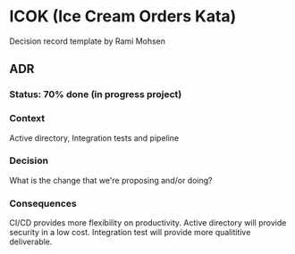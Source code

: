 # ICOK (Ice Cream Orders Kata)
Decision record template by Rami Mohsen

## ADR

### Status: 70% done (in progress project)

### Context

Active directory, Integration tests and pipeline

### Decision

What is the change that we're proposing and/or doing?

### Consequences

CI/CD provides more flexibility on productivity.
Active directory will provide security in a low cost.
Integration test will provide more qualititive deliverable.
